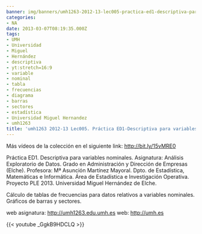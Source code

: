 ```yaml
---
banner: img/banners/umh1263-2012-13-lec005-practica-ed1-descriptiva-para-variables-nominales.jpg
categories:
- NA
date: 2013-03-07T08:19:35.000Z
tags:
- UMH
- Universidad
- Miguel
- Hernández
- descriptiva
- yt:stretch=16:9
- variable
- nominal
- tabla
- frecuencias
- diagrama
- barras
- sectores
- estadística
- Universidad Miguel Hernandez
- umh1263
title: 'umh1263 2012-13 Lec005. Práctica ED1-Descriptiva para variables nominales'
---
```


Más vídeos de la colección en el siguiente link: http://bit.ly/15vMRE0

Práctica ED1. Descriptiva para variables nominales.
Asignatura: Análisis Exploratorio de Datos.
Grado en Administración y Dirección de Empresas (Elche).
Profesora: Mª Asunción Martínez Mayoral.
Dpto. de Estadística, Matemáticas e Informática.
Área de Estadística e Investigación Operativa.
Proyecto PLE 2013. Universidad Miguel Hernández de Elche.

Cálculo de tablas de frecuencias para datos relativos a variables nominales. Gráficos de barras y sectores.

web asignatura: http://umh1263.edu.umh.es
web: http://umh.es

{{< youtube _GgkB9HDCLQ >}}
